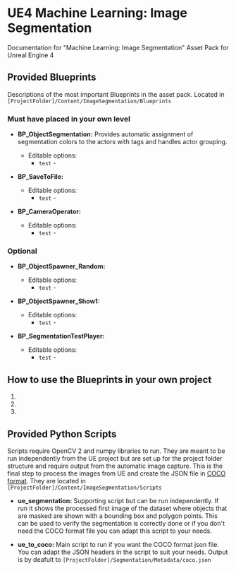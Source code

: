 # UE4 Machine Learning: Image Segmentation
Documentation for "Machine Learning: Image Segmentation" Asset Pack for Unreal Engine 4

## Provided Blueprints
Descriptions of the most important Blueprints in the asset pack. Located in `[ProjectFolder]/Content/ImageSegmentation/Blueprints`
### Must have placed in your own level ###
- **BP_ObjectSegmentation:**
Provides automatic assignment of segmentation colors to the actors with tags and handles actor grouping.
    - Editable options:
      - `test` - 

- **BP_SaveToFile:**
    - Editable options:
      - `test` - 

- **BP_CameraOperator:**
    - Editable options:
      - `test` - 

### Optional ###

- **BP_ObjectSpawner_Random:**
    - Editable options:
      - `test` - 

- **BP_ObjectSpawner_Show1:**
    - Editable options:
      - `test` - 

- **BP_SegmentationTestPlayer:**
    - Editable options:
      - `test` - 

## How to use the Blueprints in your own project
1.
2.
3.

## Provided Python Scripts
Scripts require OpenCV 2 and numpy libraries to run. They are meant to be run independently from the UE project but are set up for the project folder structure and require output from the automatic image capture. This is the final step to process the images from UE and create the JSON file in [COCO format](https://cocodataset.org/#home). They are located in `[ProjectFolder]/Content/ImageSegmentation/Scripts`
- **ue_segmentation:**
Supporting script but can be run independently. If run it shows the processed first image of the dataset where objects that are masked are shown with a bounding box and polygon points. This can be used to verify the segmentation is correctly done or if you don't need the COCO format file you can adapt this script to your needs.


- **ue_to_coco:**
Main script to run if you want the COCO format json file. You can adapt the JSON headers in the script to suit your needs. Output is by deafult to `[ProjectFolder]/Segmentation/Metadata/coco.json`
